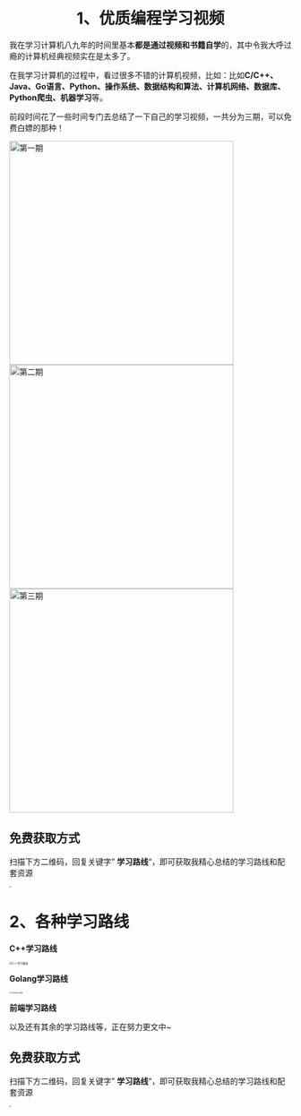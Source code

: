## <h1 align="center">1、优质编程学习视频</h1>

我在学习计算机八九年的时间里基本**都是通过视频和书籍自学**的，其中令我大呼过瘾的计算机经典视频实在是太多了。

在我学习计算机的过程中，看过很多不错的计算机视频，比如：比如**C/C++、Java、Go语言、Python、操作系统、数据结构和算法、计算机网络、数据库、Python爬虫、机器学习**等。

前段时间花了一些时间专门去总结了一下自己的学习视频，一共分为三期，可以免费白嫖的那种！

<div style="align:center">
  <img src="https://cdn.jsdelivr.net/gh/forthespada/mediaImage3//image/202110091952776.png" alt="第一期" style="width:400px;" />
</div>



<img src="https://cdn.jsdelivr.net/gh/forthespada/mediaImage3//image/202110091953945.png" alt="第二期" style="width:400px;" />

<img src="https://cdn.jsdelivr.net/gh/forthespada/mediaImage3//image/202110092015964.png" alt="第三期" style="width:400px;"  />

## 免费获取方式

扫描下方二维码，回复关键字” **学习路线**“，即可获取我精心总结的学习路线和配套资源

<img src="https://cdn.jsdelivr.net/gh/forthespada/mediaImage3//image/202110092001449.png" style="zoom:20%" />



## <h1 style="align:center">2、各种学习路线</h1>

**C++学习路线**

<img src="https://cdn.jsdelivr.net/gh/forthespada/mediaImage3//image/202112042235077.png" alt="C++学习路线" style="zoom:33%;" />

**Golang学习路线**

<img src="https://cdn.jsdelivr.net/gh/forthespada/mediaImage3//image/202112042219237.png" alt="Golang学习路线" style="zoom:20%;" />

**前端学习路线**

以及还有其余的学习路线等，正在努力更文中~

## 免费获取方式

扫描下方二维码，回复关键字” **学习路线**“，即可获取我精心总结的学习路线和配套资源

<img src="https://cdn.jsdelivr.net/gh/forthespada/mediaImage3//image/202110092001449.png" style="zoom: 20%" />

